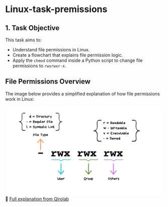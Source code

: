 # Linux-task-premissions

## 1. Task Objective

This task aims to:
- Understand file permissions in Linux.
- Create a flowchart that explains file permission logic.
- Apply the `chmod` command inside a Python script to change file permissions to `rwxrwxr-x`.

## File Permissions Overview  

The image below provides a simplified explanation of how file permissions work in Linux:

![File Permissions Diagram](yxNrpKJ.png)  
🔗 [Full explanation from Qirolab](https://qirolab.com/posts/understanding-linux-file-permissions-and-ownership)

